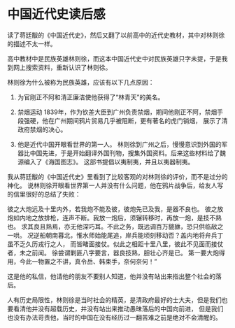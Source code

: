 
中国近代史读后感
============================

读了蒋廷黻的《中国近代史》，然后又翻了以前高中的近代史教材，其中对林则徐的描述不太一样。

高中教材中是民族英雄林则徐，而这本中国近代史中对民族英雄只字未提，于是我到网上搜索资料，重新认识了林则徐。

林则徐为什么被称为民族英雄，应该有以下几点原因：

1. 为官刚正不阿和清正廉洁使他获得了“林青天”的美名。

1. 禁烟运动
1839年，作为钦差大臣到广州负责禁烟，期间他刚正不阿，禁烟手段强硬，他在广州期间鸦片贸易几乎被阻断，更有著名的虎门销烟，
展示了清政府禁烟的决心。

1. 他是近代中国开眼看世界的第一人。
林则徐到广州之后，慢慢意识到外国的军器比中国先进，于是开始翻译外国刊物，搜集外国资料。后来这些材料给了魏源编入了《海国图志》。
这部书提倡以夷制夷，并且以夷器制夷。

我从蒋廷黻的《中国近代史》里看到了比较客观的对林则徐的评价，而不是过分的神化。
说林则徐开眼看世界第一人并没有什么问题，他在鸦片战争后，给友人写的信里很好的总结了失败：

>
彼之大炮远及十里内外，若我炮不能及彼，彼炮先已及我，是器不良也。
彼之放炮如内地之放排枪，连声不断。我放一炮后，须辗转移时，再放一炮，是技不熟也。
求其良且熟焉，亦无他深巧耳。不此之务，既远调百万貔貅，恐只供临敌之一哄。
况逆船朝南暮北，惟水师始能尾追，岸兵能顷刻移动否？盖内地将弁兵丁虽不乏久历戎行之人，
而皆睹面接仗。似此之相距十里八里，彼此不见面而接仗者，未之前闻。
徐尝谓剿匪八字要言，器良技熟，胆壮心齐是已。
第一要大炮得用，今此一物置之不讲，真令岳、韩束手，奈何奈何！”

这是他的私信，他请他的朋友不要别人知道，他并没有站出来指出整个社会的落后。

人有历史局限性，林则徐是当时社会的精英，是清政府最好的士大夫，但是我们也要看清他并没有超载历史，并没有站出来推动愚昧落后的中国向前进，
但是我们也没有办法苛责他，当时的中国在没有经历过一翻苦难之前是绝对不会清醒的。

